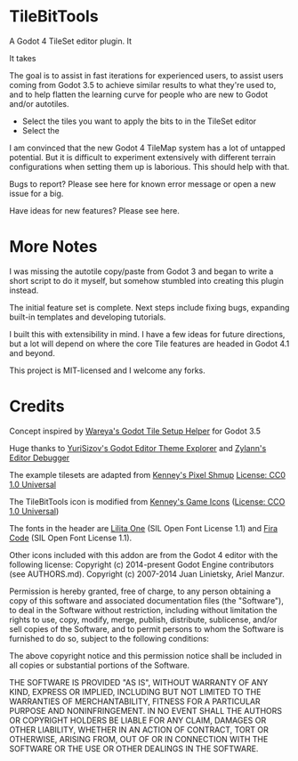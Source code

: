 # TileBitTools

A Godot 4 TileSet editor plugin. It 

It takes 

The goal is to assist in fast iterations for experienced users, to assist users coming from Godot 3.5 to achieve similar results to what they're used to, and to help flatten the learning curve for people who are new to Godot and/or autotiles.

- Select the tiles you want to apply the bits to in the TileSet editor
- Select the 

I am convinced that the new Godot 4 TileMap system has a lot of untapped potential. But it is difficult to experiment extensively with different terrain configurations when setting them up is laborious. This should help with that.

Bugs to report? Please see here for known error message or open a new issue for a big.

Have ideas for new features? Please see here.


# More Notes
I was missing the autotile copy/paste from Godot 3 and began to write a short script to do it myself, but somehow stumbled into creating this plugin instead.

The initial feature set is complete. Next steps include fixing bugs, expanding built-in templates and developing tutorials.

I built this with extensibility in mind. I have a few ideas for future directions, but a lot will depend on where the core Tile features are headed in Godot 4.1 and beyond. 

This project is MIT-licensed and I welcome any forks.


# Credits
Concept inspired by [Wareya's Godot Tile Setup Helper](https://github.com/wareya/godot-tile-setup-helper) for Godot 3.5

Huge thanks to [YuriSizov's Godot Editor Theme Explorer](https://github.com/YuriSizov/godot-editor-theme-explorer) and [Zylann's Editor Debugger](https://github.com/Zylann/godot_editor_debugger_plugin)

The example tilesets are adapted from [Kenney's Pixel Shmup](https://www.kenney.nl/assets/pixel-shmup) [License: CC0 1.0 Universal](https://creativecommons.org/publicdomain/zero/1.0/)

The TileBitTools icon is modified from [Kenney's Game Icons](https://www.kenney.nl/assets/game-icons) ([License: CCO 1.0 Universal](https://creativecommons.org/publicdomain/zero/1.0/))

The fonts in the header are [Lilita One](https://fonts.google.com/specimen/Lilita+One) (SIL Open Font License 1.1) and [Fira Code](https://github.com/tonsky/FiraCode) (SIL Open Font License 1.1).

Other icons included with this addon are from the Godot 4 editor with the following license:
Copyright (c) 2014-present Godot Engine contributors (see AUTHORS.md).
Copyright (c) 2007-2014 Juan Linietsky, Ariel Manzur.

Permission is hereby granted, free of charge, to any person obtaining a copy
of this software and associated documentation files (the "Software"), to deal
in the Software without restriction, including without limitation the rights
to use, copy, modify, merge, publish, distribute, sublicense, and/or sell
copies of the Software, and to permit persons to whom the Software is
furnished to do so, subject to the following conditions:

The above copyright notice and this permission notice shall be included in all
copies or substantial portions of the Software.

THE SOFTWARE IS PROVIDED "AS IS", WITHOUT WARRANTY OF ANY KIND, EXPRESS OR
IMPLIED, INCLUDING BUT NOT LIMITED TO THE WARRANTIES OF MERCHANTABILITY,
FITNESS FOR A PARTICULAR PURPOSE AND NONINFRINGEMENT. IN NO EVENT SHALL THE
AUTHORS OR COPYRIGHT HOLDERS BE LIABLE FOR ANY CLAIM, DAMAGES OR OTHER
LIABILITY, WHETHER IN AN ACTION OF CONTRACT, TORT OR OTHERWISE, ARISING FROM,
OUT OF OR IN CONNECTION WITH THE SOFTWARE OR THE USE OR OTHER DEALINGS IN THE
SOFTWARE.